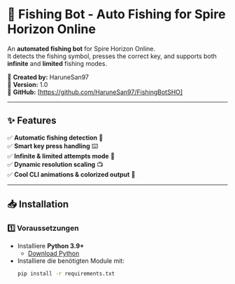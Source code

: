 # 🎣 Fishing Bot - Auto Fishing for Spire Horizon Online
An **automated fishing bot** for Spire Horizon Online.  
It detects the fishing symbol, presses the correct key, and supports both **infinite** and **limited** fishing modes.

🚀 **Created by:** HaruneSan97  
📅 **Version:** 1.0  
🔗 **GitHub:** [https://github.com/HaruneSan97/FishingBotSHO]  

---

## **✨ Features**
✅ **Automatic fishing detection** 🎣  
✅ **Smart key press handling** ⌨️  
✅ **Infinite & limited attempts mode** 🔄  
✅ **Dynamic resolution scaling** 📺  
✅ **Cool CLI animations & colorized output** 🌈  

---

## **📥 Installation**
### **1️⃣ Voraussetzungen**
- Installiere **Python 3.9+**
  - [Download Python](https://www.python.org/downloads/)
- Installiere die benötigten Module mit:
  ```bash
  pip install -r requirements.txt
